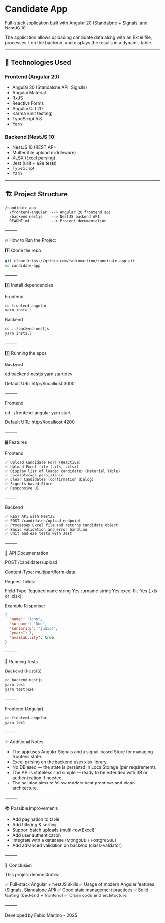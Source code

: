 # Candidate App

Full-stack application built with Angular 20 (Standalone + Signals) and NestJS 10.

The application allows uploading candidate data along with an Excel file, processes it on the backend, and displays the results in a dynamic table.

---

## 🚀 Technologies Used

### Frontend (Angular 20)

- Angular 20 (Standalone API, Signals)
- Angular Material
- RxJS
- Reactive Forms
- Angular CLI 20
- Karma (unit testing)
- TypeScript 5.8
- Yarn

### Backend (NestJS 10)

- NestJS 10 (REST API)
- Multer (file upload middleware)
- XLSX (Excel parsing)
- Jest (unit + e2e tests)
- TypeScript
- Yarn

---

## 🏗 Project Structure

```text
/candidate-app
  /frontend-angular  --> Angular 20 frontend app
  /backend-nestjs    --> NestJS backend API
  README.md          --> Project documentation
```

⸻

🔥 How to Run the Project

1️⃣ Clone the repo

```sh
git clone https://github.com/fabiomartino/candidate-app.git
cd candidate-app
```

⸻

2️⃣ Install dependencies

Frontend

```sh
cd frontend-angular
yarn install
```

Backend

```sh
cd ../backend-nestjs
yarn install
```

⸻

3️⃣ Running the apps

Backend

cd backend-nestjs
yarn start:dev

Default URL: http://localhost:3000

⸻

Frontend

cd ../frontend-angular
yarn start

Default URL: http://localhost:4200

⸻

🖥️ Features

Frontend

```text
✅ Upload Candidate Form (Reactive)
✅ Upload Excel file (.xls, .xlsx)
✅ Display list of loaded candidates (Material Table)
✅ LocalStorage persistence
✅ Clear Candidates (confirmation dialog)
✅ Signals-based Store
✅ Responsive UI
```

⸻

Backend

```text
✅ REST API with NestJS
✅ POST /candidates/upload endpoint
✅ Processes Excel file and returns candidate object
✅ Basic validation and error handling
✅ Unit and e2e tests with Jest
```

⸻

🔄 API Documentation

POST /candidates/upload

Content-Type: multipart/form-data

Request fields:

Field	Type	Required
name	string	Yes
surname	string	Yes
excel	file	Yes      (.xls or .xlsx)

Example Response:

```json
{
  "name": "John",
  "surname": "Doe",
  "seniority": "junior",
  "years": 3,
  "availability": true
}
```

⸻

🧪 Running Tests

Backend (NestJS)

```sh
cd backend-nestjs
yarn test
yarn test:e2e
```

⸻

Frontend (Angular)

```sh
cd frontend-angular
yarn test
```

⸻

✨ Additional Notes
-	The app uses Angular Signals and a signal-based Store for managing frontend state.
-	Excel parsing on the backend uses xlsx library.
-	No DB used — the state is persisted in LocalStorage (per requirement).
-	The API is stateless and simple — ready to be extended with DB or authentication if needed.
-	The solution aims to follow modern best practices and clean architecture.

⸻

📚 Possible Improvements
-	Add pagination to table
-	Add filtering & sorting
-	Support batch uploads (multi-row Excel)
-	Add user authentication
-	Integrate with a database (MongoDB / PostgreSQL)
-	Add advanced validation on backend (class-validator)

⸻

📌 Conclusion

This project demonstrates:

✅ Full-stack Angular + NestJS skills
✅ Usage of modern Angular features (Signals, Standalone API)
✅ Good state management practices
✅ Solid testing (backend + frontend)
✅ Clean code and architecture

⸻

Developed by Fabio Martino - 2025